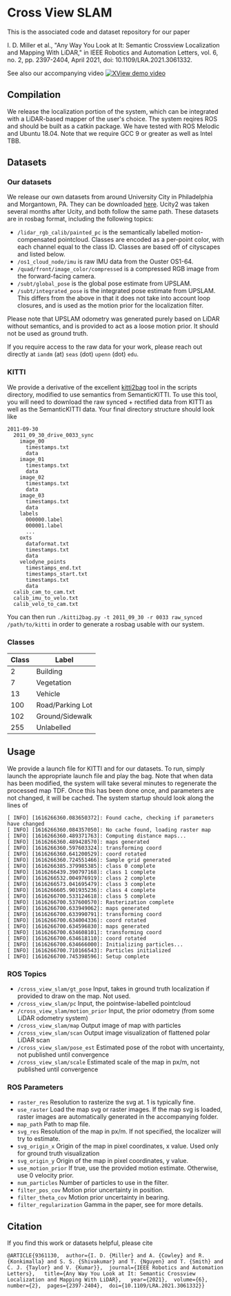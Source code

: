# Cross View SLAM

This is the associated code and dataset repository for our paper

I. D. Miller et al., "Any Way You Look at It: Semantic Crossview Localization and Mapping With LiDAR," in IEEE Robotics and Automation Letters, vol. 6, no. 2, pp. 2397-2404, April 2021, doi: 10.1109/LRA.2021.3061332.

See also our accompanying video
[![XView demo video](http://img.youtube.com/vi/_qwAoYK9iGU/0.jpg)](http://www.youtube.com/watch?v=_qwAoYK9iGU "Any Way You Look At It: Semantic Crossview Localization and Mapping with LiDAR")

## Compilation

We release the localization portion of the system, which can be integrated with a LiDAR-based mapper of the user's choice.  The system reqires ROS and should be built as a catkin package.  We have tested with ROS Melodic and Ubuntu 18.04.  Note that we require GCC 9 or greater as well as Intel TBB.

## Datasets

### Our datasets

We release our own datasets from around University City in Philadelphia and Morgantown, PA.  They can be downloaded [here](https://drive.google.com/drive/folders/1LMbXsSTcG55g5sq79ja0sMW0BMac-B81?usp=sharing).  Ucity2 was taken several months after Ucity, and both follow the same path.  These datasets are in rosbag format, including the following topics:

- `/lidar_rgb_calib/painted_pc` is the semantically labelled motion-compensated pointcloud.  Classes are encoded as a per-point color, with each channel equal to the class ID.  Classes are based off of cityscapes and listed below.
- `/os1_cloud_node/imu` is raw IMU data from the Ouster OS1-64.
- `/quad/front/image_color/compressed` is a compressed RGB image from the forward-facing camera.
- `/subt/global_pose` is the global pose estimate from UPSLAM.
- `/subt/integrated_pose` is the integrated pose estimate from UPSLAM.  This differs from the above in that it does not take into account loop closures, and is used as the motion prior for the localization filter.

Please note that UPSLAM odometry was generated purely based on LiDAR without semantics, and is provided to act as a loose motion prior.  It should not be used as ground truth.

If you require access to the raw data for your work, please reach out directly at `iandm` (at) `seas` (dot) `upenn` (dot) `edu`.

### KITTI

We provide a derivative of the excellent [kitti2bag](https://github.com/tomas789/kitti2bag) tool in the scripts directory, modified to use semantics from SemanticKITTI.  To use this tool, you will need to download the raw synced + rectified data from KITTI as well as the SemanticKITTI data.  Your final directory structure should look like

```
2011-09-30
  2011_09_30_drive_0033_sync  
    image_00
      timestamps.txt
      data
    image_01
      timestamps.txt
      data
    image_02
      timestamps.txt
      data
    image_03
      timestamps.txt
      data
    labels
      000000.label
      000001.label
      ...
    oxts
      dataformat.txt
      timestamps.txt
      data
    velodyne_points
      timestamps_end.txt  
      timestamps_start.txt
      timestamps.txt
      data
  calib_cam_to_cam.txt  
  calib_imu_to_velo.txt  
  calib_velo_to_cam.txt
```

You can then run `./kitti2bag.py -t 2011_09_30 -r 0033 raw_synced /path/to/kitti` in order to generate a rosbag usable with our system.

### Classes

| Class | Label |
| ----- | ----- |
| 2 | Building |
| 7 | Vegetation |
| 13 | Vehicle |
| 100 | Road/Parking Lot |
| 102 | Ground/Sidewalk |
| 255 | Unlabelled |

## Usage

We provide a launch file for KITTI and for our datasets.  To run, simply launch the appropriate launch file and play the bag.  Note that when data has been modified, the system will take several minutes to regenerate the processed map TDF.  Once this has been done once, and parameters are not changed, it will be cached.  The system startup should look along the lines of

```
[ INFO] [1616266360.083650372]: Found cache, checking if parameters have changed
[ INFO] [1616266360.084357050]: No cache found, loading raster map
[ INFO] [1616266360.489371763]: Computing distance maps...
[ INFO] [1616266360.489428570]: maps generated
[ INFO] [1616266360.597603324]: transforming coord
[ INFO] [1616266360.641200529]: coord rotated
[ INFO] [1616266360.724551466]: Sample grid generated
[ INFO] [1616266385.379985385]: class 0 complete
[ INFO] [1616266439.390797168]: class 1 complete
[ INFO] [1616266532.004976919]: class 2 complete
[ INFO] [1616266573.041695479]: class 3 complete
[ INFO] [1616266605.901935236]: class 4 complete
[ INFO] [1616266700.533124618]: class 5 complete
[ INFO] [1616266700.537600570]: Rasterization complete
[ INFO] [1616266700.633949062]: maps generated
[ INFO] [1616266700.633990791]: transforming coord
[ INFO] [1616266700.634004336]: coord rotated
[ INFO] [1616266700.634596830]: maps generated
[ INFO] [1616266700.634608101]: transforming coord
[ INFO] [1616266700.634618110]: coord rotated
[ INFO] [1616266700.634666000]: Initializing particles...
[ INFO] [1616266700.710166543]: Particles initialized
[ INFO] [1616266700.745398596]: Setup complete
```

### ROS Topics

- `/cross_view_slam/gt_pose` Input, takes in ground truth localization if provided to draw on the map.  Not used.
- `/cross_view_slam/pc` Input, the pointwise-labelled pointcloud
- `/cross_view_slam/motion_prior` Input, the prior odometry (from some LiDAR odometry system)
- `/cross_view_slam/map` Output image of map with particles
- `/cross_view_slam/scan` Output image visualization of flattened polar LiDAR scan
- `/cross_view_slam/pose_est` Estimated pose of the robot with uncertainty, not published until convergence
- `/cross_view_slam/scale` Estimated scale of the map in px/m, not published until convergence

### ROS Parameters

- `raster_res` Resolution to rasterize the svg at.  1 is typically fine.
- `use_raster` Load the map svg or raster images.  If the map svg is loaded, raster images are automatically generated in the accompanying folder.
- `map_path` Path to map file.
- `svg_res` Resolution of the map in px/m.  If not specified, the localizer will try to estimate.
- `svg_origin_x` Origin of the map in pixel coordinates, x value.  Used only for ground truth visualization
- `svg_origin_y` Origin of the map in pixel coordinates, y value.
- `use_motion_prior` If true, use the provided motion estimate.  Otherwise, use 0 velocity prior.
- `num_particles` Number of particles to use in the filter.
- `filter_pos_cov` Motion prior uncertainty in position.
- `filter_theta_cov` Motion prior uncertainty in bearing.
- `filter_regularization` Gamma in the paper, see for more details.

## Citation

If you find this work or datasets helpful, please cite

```
@ARTICLE{9361130,  author={I. D. {Miller} and A. {Cowley} and R. {Konkimalla} and S. S. {Shivakumar} and T. {Nguyen} and T. {Smith} and C. J. {Taylor} and V. {Kumar}},  journal={IEEE Robotics and Automation Letters},   title={Any Way You Look at It: Semantic Crossview Localization and Mapping With LiDAR},   year={2021},  volume={6},  number={2},  pages={2397-2404},  doi={10.1109/LRA.2021.3061332}}
```

